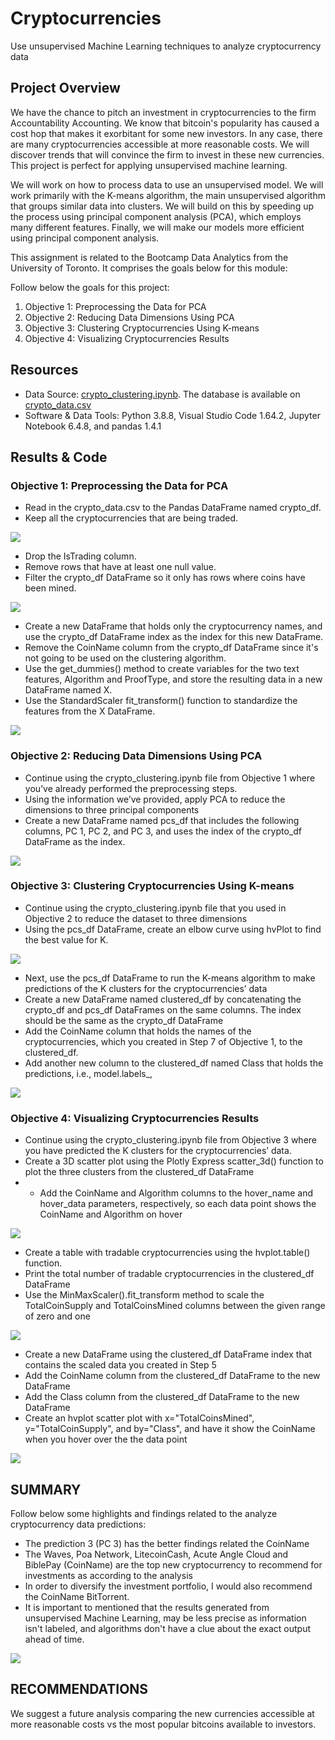 # Cryptocurrencies
Use unsupervised Machine Learning techniques to analyze cryptocurrency data

## Project Overview

We have the chance to pitch an investment in cryptocurrencies to the firm Accountability Accounting. We know that bitcoin's popularity has caused a cost hop that makes it exorbitant for some new investors. In any case, there are many cryptocurrencies accessible at more reasonable costs. We will discover trends that will convince the firm to invest in these new currencies. This project is perfect for applying unsupervised machine learning.

We will work on how to process data to use an unsupervised model. We will work primarily with the K-means algorithm, the main unsupervised algorithm that groups similar data into clusters. We will build on this by speeding up the process using principal component analysis (PCA), which employs many different features. Finally, we will make our models more efficient using principal component analysis.

This assignment is related to the Bootcamp Data Analytics from the University of Toronto. It comprises the goals below for this module: 

Follow below the goals for this project:

1) Objective 1: Preprocessing the Data for PCA
2) Objective 2: Reducing Data Dimensions Using PCA
3) Objective 3: Clustering Cryptocurrencies Using K-means
4) Objective 4: Visualizing Cryptocurrencies Results

## Resources

* Data Source: [crypto_clustering.ipynb](https://github.com/DougUOT/Cryptocurrencies/blob/main/crypto_clustering.ipynb). The database is available on [crypto_data.csv](https://github.com/DougUOT/Cryptocurrencies/blob/main/Resources/crypto_data.csv) 
* Software & Data Tools: Python 3.8.8, Visual Studio Code 1.64.2, Jupyter Notebook 6.4.8, and pandas 1.4.1

## Results & Code

### Objective 1: Preprocessing the Data for PCA

  * Read in the crypto_data.csv to the Pandas DataFrame named crypto_df.
  * Keep all the cryptocurrencies that are being traded.

![](https://github.com/DougUOT/Cryptocurrencies/blob/main/Resources/Images/Capture18_1_1.PNG)

  * Drop the IsTrading column.
  * Remove rows that have at least one null value.
  * Filter the crypto_df DataFrame so it only has rows where coins have been mined.

![](https://github.com/DougUOT/Cryptocurrencies/blob/main/Resources/Images/Capture18_1_2.PNG)

  * Create a new DataFrame that holds only the cryptocurrency names, and use the crypto_df DataFrame index as the index for this new DataFrame.
  * Remove the CoinName column from the crypto_df DataFrame since it's not going to be used on the clustering algorithm.
  * Use the get_dummies() method to create variables for the two text features, Algorithm and ProofType, and store the resulting data in a new DataFrame named X.
  * Use the StandardScaler fit_transform() function to standardize the features from the X DataFrame.

![](https://github.com/DougUOT/Cryptocurrencies/blob/main/Resources/Images/Capture18_1_3.PNG)

### Objective 2: Reducing Data Dimensions Using PCA

  * Continue using the crypto_clustering.ipynb file from Objective 1 where you’ve already performed the preprocessing steps.
  * Using the information we’ve provided, apply PCA to reduce the dimensions to three principal components
  * Create a new DataFrame named pcs_df that includes the following columns, PC 1, PC 2, and PC 3, and uses the index of the crypto_df DataFrame as the index.

![](https://github.com/DougUOT/Cryptocurrencies/blob/main/Resources/Images/Capture18_2.PNG)

### Objective 3: Clustering Cryptocurrencies Using K-means

  * Continue using the crypto_clustering.ipynb file that you used in Objective 2 to reduce the dataset to three dimensions
  * Using the pcs_df DataFrame, create an elbow curve using hvPlot to find the best value for K.

![](https://github.com/DougUOT/Cryptocurrencies/blob/main/Resources/Images/Capture18_3_1.PNG)

  * Next, use the pcs_df DataFrame to run the K-means algorithm to make predictions of the K clusters for the cryptocurrencies’ data
  * Create a new DataFrame named clustered_df by concatenating the crypto_df and pcs_df DataFrames on the same columns. The index should be the same as the crypto_df DataFrame
  * Add the CoinName column that holds the names of the cryptocurrencies, which you created in Step 7 of Objective 1, to the clustered_df.
  * Add another new column to the clustered_df named Class that holds the predictions, i.e., model.labels_,

![](https://github.com/DougUOT/Cryptocurrencies/blob/main/Resources/Images/Capture18_3_2.PNG)

### Objective 4: Visualizing Cryptocurrencies Results

  * Continue using the crypto_clustering.ipynb file from Objective 3 where you have predicted the K clusters for the cryptocurrencies’ data.
  * Create a 3D scatter plot using the Plotly Express scatter_3d() function to plot the three clusters from the clustered_df DataFrame
  *  * Add the CoinName and Algorithm columns to the hover_name and hover_data parameters, respectively, so each data point shows the CoinName and Algorithm on hover

![](https://github.com/DougUOT/Cryptocurrencies/blob/main/Resources/Images/Capture18_4_1.PNG)

 
  * Create a table with tradable cryptocurrencies using the hvplot.table() function.
  * Print the total number of tradable cryptocurrencies in the clustered_df DataFrame
  * Use the MinMaxScaler().fit_transform method to scale the TotalCoinSupply and TotalCoinsMined columns between the given range of zero and one


![](https://github.com/DougUOT/Cryptocurrencies/blob/main/Resources/Images/Capture18_4_2.PNG)

  * Create a new DataFrame using the clustered_df DataFrame index that contains the scaled data you created in Step 5
  * Add the CoinName column from the clustered_df DataFrame to the new DataFrame
  * Add the Class column from the clustered_df DataFrame to the new DataFrame
  * Create an hvplot scatter plot with x="TotalCoinsMined", y="TotalCoinSupply", and by="Class", and have it show the CoinName when you hover over the the data point

![](https://github.com/DougUOT/Cryptocurrencies/blob/main/Resources/Images/Capture18_4_3.PNG)

## SUMMARY

Follow below some highlights and findings related to the analyze cryptocurrency data predictions:

* The prediction 3 (PC 3) has the better findings related the CoinName
* The Waves, Poa Network, LitecoinCash, Acute Angle Cloud and BiblePay (CoinName) are the top new cryptocurrency to recommend for investments as according to the analysis
* In order to diversify the investment portfolio, I would also recommend the CoinName BitTorrent. 
* It is important to mentioned that the results generated from unsupervised Machine Learning, may be less precise as information isn't labeled, and algorithms don't have a clue about the exact output ahead of time.

![](https://github.com/DougUOT/Cryptocurrencies/blob/main/Resources/Images/Extra%20Analysis_Module18.PNG)

## RECOMMENDATIONS

We suggest a future analysis comparing the new currencies accessible at more reasonable costs vs the most popular bitcoins available to investors.
